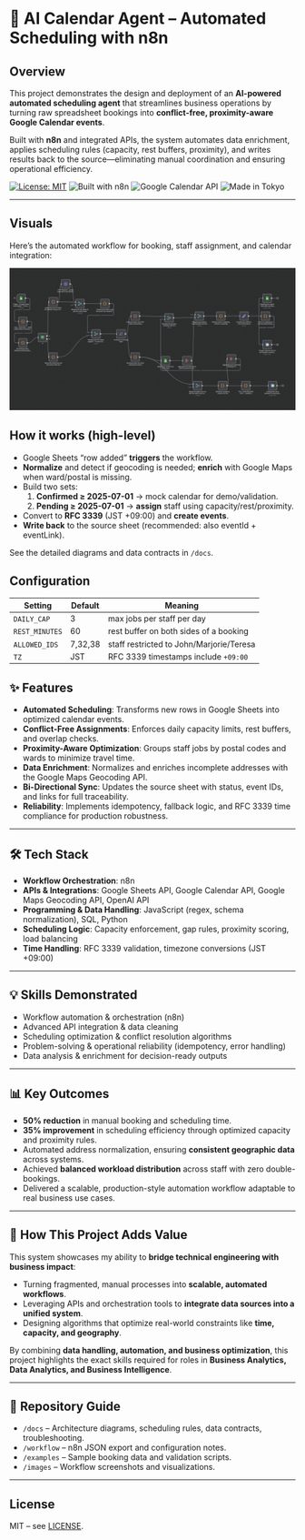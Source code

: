 # 🤖 AI Calendar Agent – Automated Scheduling with n8n  

## Overview  
This project demonstrates the design and deployment of an **AI-powered automated scheduling agent** that streamlines business operations by turning raw spreadsheet bookings into **conflict-free, proximity-aware Google Calendar events**.  

Built with **n8n** and integrated APIs, the system automates data enrichment, applies scheduling rules (capacity, rest buffers, proximity), and writes results back to the source—eliminating manual coordination and ensuring operational efficiency.  


[![License: MIT](https://img.shields.io/badge/License-MIT-green.svg)](LICENSE)
![Built with n8n](https://img.shields.io/badge/built%20with-n8n-blue)
![Google Calendar API](https://img.shields.io/badge/API-Google%20Calendar-lightgrey)
![Made in Tokyo](https://img.shields.io/badge/Timezone-Asia%2FTokyo-important)

---

## Visuals
Here’s the automated workflow for booking, staff assignment, and calendar integration:

![Workflow Diagram](images/workflow-overview.png)

## How it works (high-level)
- Google Sheets “row added” **triggers** the workflow.
- **Normalize** and detect if geocoding is needed; **enrich** with Google Maps when ward/postal is missing.
- Build two sets:
  1) **Confirmed ≥ 2025-07-01** → mock calendar for demo/validation.
  2) **Pending ≥ 2025-07-01** → **assign** staff using capacity/rest/proximity.
- Convert to **RFC 3339** (JST +09:00) and **create events**.
- **Write back** to the source sheet (recommended: also eventId + eventLink).

See the detailed diagrams and data contracts in `/docs`.

## Configuration
| Setting           | Default | Meaning                                   |
|-------------------|---------|-------------------------------------------|
| `DAILY_CAP`       | 3       | max jobs per staff per day                |
| `REST_MINUTES`    | 60      | rest buffer on both sides of a booking    |
| `ALLOWED_IDS`     | 7,32,38 | staff restricted to John/Marjorie/Teresa  |
| `TZ`              | JST     | RFC 3339 timestamps include `+09:00`      |


## ✨ Features  
- **Automated Scheduling**: Transforms new rows in Google Sheets into optimized calendar events.  
- **Conflict-Free Assignments**: Enforces daily capacity limits, rest buffers, and overlap checks.  
- **Proximity-Aware Optimization**: Groups staff jobs by postal codes and wards to minimize travel time.  
- **Data Enrichment**: Normalizes and enriches incomplete addresses with the Google Maps Geocoding API.  
- **Bi-Directional Sync**: Updates the source sheet with status, event IDs, and links for full traceability.  
- **Reliability**: Implements idempotency, fallback logic, and RFC 3339 time compliance for production robustness.  

---

## 🛠 Tech Stack  
- **Workflow Orchestration**: n8n  
- **APIs & Integrations**: Google Sheets API, Google Calendar API, Google Maps Geocoding API, OpenAI API  
- **Programming & Data Handling**: JavaScript (regex, schema normalization), SQL, Python  
- **Scheduling Logic**: Capacity enforcement, gap rules, proximity scoring, load balancing  
- **Time Handling**: RFC 3339 validation, timezone conversions (JST +09:00)  

---

## 💡 Skills Demonstrated  
- Workflow automation & orchestration (n8n)  
- Advanced API integration & data cleaning  
- Scheduling optimization & conflict resolution algorithms  
- Problem-solving & operational reliability (idempotency, error handling)  
- Data analysis & enrichment for decision-ready outputs  

---

## 📊 Key Outcomes  
- **50% reduction** in manual booking and scheduling time.  
- **35% improvement** in scheduling efficiency through optimized capacity and proximity rules.  
- Automated address normalization, ensuring **consistent geographic data** across systems.  
- Achieved **balanced workload distribution** across staff with zero double-bookings.  
- Delivered a scalable, production-style automation workflow adaptable to real business use cases.  

---

## 🚀 How This Project Adds Value  
This system showcases my ability to **bridge technical engineering with business impact**:  
- Turning fragmented, manual processes into **scalable, automated workflows**.  
- Leveraging APIs and orchestration tools to **integrate data sources into a unified system**.  
- Designing algorithms that optimize real-world constraints like **time, capacity, and geography**.  

By combining **data handling, automation, and business optimization**, this project highlights the exact skills required for roles in **Business Analytics, Data Analytics, and Business Intelligence**.  

---
## 📂 Repository Guide  
- `/docs` – Architecture diagrams, scheduling rules, data contracts, troubleshooting.  
- `/workflow` – n8n JSON export and configuration notes.  
- `/examples` – Sample booking data and validation scripts.  
- `/images` – Workflow screenshots and visualizations.  

---
## License
MIT – see [LICENSE](LICENSE).
